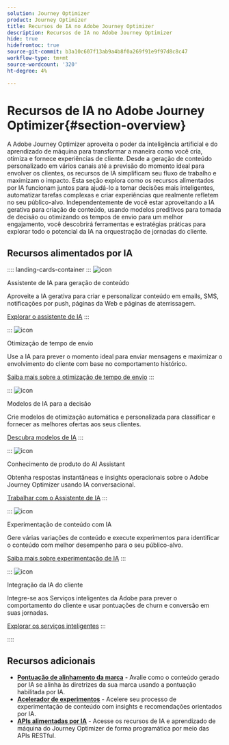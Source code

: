 ```yaml
---
solution: Journey Optimizer
product: Journey Optimizer
title: Recursos de IA no Adobe Journey Optimizer
description: Recursos de IA no Adobe Journey Optimizer
hide: true
hidefromtoc: true
source-git-commit: b3a10c607f13ab9a4b8f0a269f91e9f97d8c8c47
workflow-type: tm+mt
source-wordcount: '320'
ht-degree: 4%

---
```


# Recursos de IA no Adobe Journey Optimizer{#section-overview}

A Adobe Journey Optimizer aproveita o poder da inteligência artificial e do aprendizado de máquina para transformar a maneira como você cria, otimiza e fornece experiências de cliente. Desde a geração de conteúdo personalizado em vários canais até a previsão do momento ideal para envolver os clientes, os recursos de IA simplificam seu fluxo de trabalho e maximizam o impacto. Esta seção explora como os recursos alimentados por IA funcionam juntos para ajudá-lo a tomar decisões mais inteligentes, automatizar tarefas complexas e criar experiências que realmente refletem no seu público-alvo. Independentemente de você estar aproveitando a IA gerativa para criação de conteúdo, usando modelos preditivos para tomada de decisão ou otimizando os tempos de envio para um melhor engajamento, você descobrirá ferramentas e estratégias práticas para explorar todo o potencial da IA na orquestração de jornadas do cliente.

## Recursos alimentados por IA

:::: landing-cards-container
:::
![icon](https://cdn.experienceleague.adobe.com/icons/sparkles.svg)

Assistente de IA para geração de conteúdo

Aproveite a IA gerativa para criar e personalizar conteúdo em emails, SMS, notificações por push, páginas da Web e páginas de aterrissagem.

[Explorar o assistente de IA](ai-assistant-landing-page.md)
:::

:::
![icon](https://cdn.experienceleague.adobe.com/icons/clock.svg?lang=pt-BR)

Otimização de tempo de envio

Use a IA para prever o momento ideal para enviar mensagens e maximizar o envolvimento do cliente com base no comportamento histórico.

[Saiba mais sobre a otimização de tempo de envio](../using/building-journeys/send-time-optimization.md)
:::

:::
![icon](https://cdn.experienceleague.adobe.com/icons/data.svg)

Modelos de IA para a decisão

Crie modelos de otimização automática e personalizada para classificar e fornecer as melhores ofertas aos seus clientes.

[Descubra modelos de IA](ai-models-landing-page.md)
:::

:::
![icon](https://cdn.experienceleague.adobe.com/icons/help.svg)

Conhecimento de produto do AI Assistant

Obtenha respostas instantâneas e insights operacionais sobre o Adobe Journey Optimizer usando IA conversacional.

[Trabalhar com o Assistente de IA](../using/start/ai-assistant.md)
:::

:::
![icon](https://cdn.experienceleague.adobe.com/icons/experiment.svg)

Experimentação de conteúdo com IA

Gere várias variações de conteúdo e execute experimentos para identificar o conteúdo com melhor desempenho para o seu público-alvo.

[Saiba mais sobre experimentação de IA](../using/content-management/generative-experimentation.md)
:::

:::
![icon](https://cdn.experienceleague.adobe.com/icons/user-group.svg?lang=pt-BR)

Integração da IA do cliente

Integre-se aos Serviços inteligentes da Adobe para prever o comportamento do cliente e usar pontuações de churn e conversão em suas jornadas.

[Explorar os serviços inteligentes](../using/building-journeys/ai-services-overview.md)
:::

::::


## Recursos adicionais

- **[Pontuação de alinhamento da marca](../using/content-management/brands-score.md)** - Avalie como o conteúdo gerado por IA se alinha às diretrizes da sua marca usando a pontuação habilitada por IA.
- **[Acelerador de experimentos](../using/content-management/experiment-accelerator-gs.md)** - Acelere seu processo de experimentação de conteúdo com insights e recomendações orientados por IA.
- **[APIs alimentadas por IA](../using/configuration/ajo-apis.md)** - Acesse os recursos de IA e aprendizado de máquina do Journey Optimizer de forma programática por meio das APIs RESTful.


